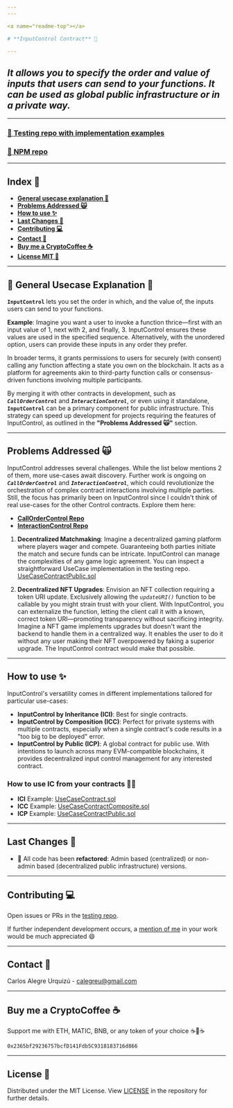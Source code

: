 ```yaml
---
---

<a name="readme-top"></a>

# **InputControl Contract** 📜

---
```


## _It allows you to specify the order and value of inputs that users can send to your functions. It can be used as global public infrastructure or in a private way._

---

### [💽 **Testing repo with implementation examples**](https://github.com/CarlosAlegreUr/InputControl-SmartContract-Testing)

### [💽 **NPM repo**](https://www.npmjs.com/package/input-control-contract)

---

## **Index 📌**

- [**General usecase explanation 🤖**](#general-usecase-explanation)
- [**Problems Addressed 🙀**](#a-problem-that-solves)
- [**How to use ✨**](#how-to-use)
- [**Last Changes 📰**](#last-changes)
- [**Contributing 💻**](#contributing)
- [**Contact 📨**](#contact)
- [**Buy me a CryptoCoffee ☕**](#buy-me-a-cryptocoffee)
- [**License MIT 📜**](#license)

---

<a name="general-usecase-explanation"></a>

## 🤖 **General Usecase Explanation** 🤖

**`InputControl`** lets you set the order in which, and the value of, the inputs users can send to your functions.

**Example**: Imagine you want a user to invoke a function thrice—first with an input value of 1, next with 2, and finally, 3. InputControl ensures these values are used in the specified sequence. Alternatively, with the unordered option, users can provide these inputs in any order they prefer.

In broader terms, it grants permissions to users for securely (with consent) calling any function affecting a state you own on the blockchain. It acts as a platform for agreements akin to third-party function calls or consensus-driven functions involving multiple participants.

By merging it with other contracts in development, such as **_`CallOrderControl`_** and **_`InteractionControl`_**, or even using it standalone, **`InputControl`** can be a primary component for public infrastructure. This strategy can speed up development for projects requiring the features of InputControl, as outlined in the **"Problems Addressed 🙀"** section.

---

<a name="a-problem-that-solves"></a>

## **Problems Addressed** 🙀

InputControl addresses several challenges. While the list below mentions 2 of them, more use-cases await discovery. Further work is ongoing on **_`CallOrderControl`_** and **_`InteractionControl`_**, which could revolutionize the orchestration of complex contract interactions involving multiple parties. Still, the focus has primarily been on InputControl since I couldn't think of real use-cases for the other Control contracts. Explore them here:

- [**CallOrderControl Repo**](https://github.com/CarlosAlegreUr/CallOrderControl-SmartContract-DesignPattern/tree/main)
- [**InteractionControl Repo**](https://github.com/CarlosAlegreUr/InteractionControl-SmartContract)

1. **Decentralized Matchmaking**:
   Imagine a decentralized gaming platform where players wager and compete. Guaranteeing both parties initiate the match and secure funds can be intricate. InputControl can manage the complexities of any game logic agreement. You can inspect a straightforward UseCase implementation in the testing repo.
   [UseCaseContractPublic.sol](https://github.com/CarlosAlegreUr/InputControl-SmartContract-Testing/blob/main/contracts/public/UseCaseContractPublic.sol)

2. **Decentralized NFT Upgrades**:
   Envision an NFT collection requiring a token URI update. Exclusively allowing the _`updateURI()`_ function to be callable by you might strain trust with your client. With InputControl, you can externalize the function, letting the client call it with a known, correct token URI—promoting transparency without sacrificing integrity. Imagine a NFT game implements upgrades but doesn't want the backend to handle them in a centralized way. It enables the user to do it without any user making their NFT overpowered by faking a superior upgrade. The InputControl contract would make that possible.

---

<a name="how-to-use"></a>

## **How to use** ✨

InputControl's versatility comes in different implementations tailored for particular use-cases:

- **InputControl by Inheritance (ICI)**: Best for single contracts.
- **InputControl by Composition (ICC)**: Perfect for private systems with multiple contracts, especially when a single contract's code results in a "too big to be deployed" error.
- **InputControl by Public (ICP)**: A global contract for public use. With intentions to launch across many EVM-compatible blockchains, it provides decentralized input control management for any interested contract.

### **How to use IC from your contracts** 🧑‍🔧

- **ICI** Example: [UseCaseContract.sol](https://github.com/CarlosAlegreUr/InputControl-SmartContract-Testing/blob/main/contracts/owned/inheritanceVersion/UseCaseContract.sol)
- **ICC** Example: [UseCaseContractComposite.sol](https://github.com/CarlosAlegreUr/InputControl-SmartContract-Testing/blob/main/contracts/owned/compositeVersion/UseCaseContractComposite.sol)
- **ICP** Example: [UseCaseContractPublic.sol](https://github.com/CarlosAlegreUr/InputControl-SmartContract-Testing/blob/main/contracts/public/UseCaseContractPublic.sol)

---

<a name="last-changes"></a>

## Last Changes 📰

- 🔄 All code has been **refactored**: Admin based (centralized) or non-admin based (decentralized public infrastructure) versions.

---

<a name="contributing"></a>

## **Contributing** 💻

Open issues or PRs in the [testing repo](https://github.com/CarlosAlegreUr/InputControl-SmartContract-Testing).

If further independent development occurs, a [mention of me](https://github.com/CarlosAlegreUr) in your work would be much appreciated 😄

---

<a name="contact"></a>

## **Contact** 📨

Carlos Alegre Urquizú - calegreu@gmail.com

---

<a name="buy-me-a-crytocoffee"></a>

## **Buy me a CryptoCoffee** ☕

Support me with ETH, MATIC, BNB, or any token of your choice ☕🧐☕

`0x2365bf29236757bcfD141Fdb5C9318183716d866`

---

<a name="license"></a>

## **License** 📜

Distributed under the MIT License. View [LICENSE](https://github.com/CarlosAlegreUr/InputControl-SmartContract-DesignPattern/blob/main/LICENSE) in the repository for further details.
